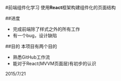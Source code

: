 #前端组件化学习
使用**React**框架构建组件化的页面结构

##进度
- 完成前端除了样式之外的所有工作
- 有一个bug，设计缺陷

##目的
本项目有两个目的
- 熟悉GitHub工作流
- 能对于React(MVVM页面层)有初步的认识

2015/7/21
